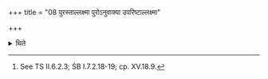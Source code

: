 +++
title = "08 पुरस्ताल्लक्ष्मा पुरोऽनुवाक्या उपरिष्टाल्लक्ष्मा"

+++

<details><summary>थिते</summary>

8. The invitatory-verse is that which has the mark (i.e. the name of the deity, for which the offering is made) in the front part (i.e. in the first half of the verse); the offering-verse is that which has the mark ... in the upper part (i.e. the second half of the verse); or this is (to be understood) in the reverse manner.[^1]  

[^1]: See TS II.6.2.3; ŚB I.7.2.18-19; cp. XV.18.9. 
</details>
